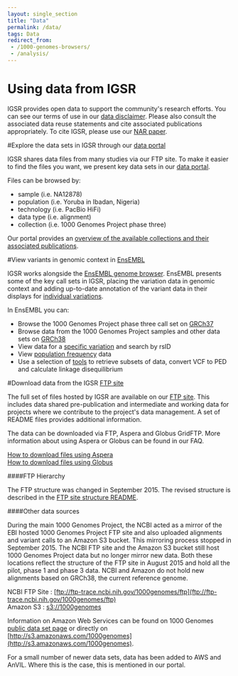 ```yaml
---
layout: single_section
title: "Data"
permalink: /data/
tags: Data
redirect_from:
 - /1000-genomes-browsers/
 - /analysis/
---
```


# Using data from IGSR

IGSR provides open data to support the community's research efforts. You can see our terms of use in our [data disclaimer](/IGSR_disclaimer). Please also consult the associated data reuse statements and cite associated publications appropriately. To cite IGSR, please use our [NAR paper](https://academic.oup.com/nar/article/45/D1/D854/2770649).

#Explore the data sets in IGSR through our [data portal](/data-portal)  

IGSR shares data files from many studies via our FTP site. To make it easier to find the files you want, we present key data sets in our [data portal](/data-portal).

Files can be browsed by:

* sample (i.e. NA12878)
* population (i.e. Yoruba in Ibadan, Nigeria)
* technology (i.e. PacBio HiFi)
* data type (i.e. alignment)
* collection (i.e. 1000 Genomes Project phase three)

Our portal provides an [overview of the available collections and their associated publications](https://www.internationalgenome.org/data-portal/data-collection).
 
#View variants in genomic context in [EnsEMBL](https://www.ensembl.org/index.html)

IGSR works alongside the [EnsEMBL genome browser](https://www.ensembl.org/index.html). EnsEMBL presents some of the key call sets in IGSR, placing the variation data in genomic context and adding up-to-date annotation of the variant data in their displays for [individual variations](https://www.ensembl.org/Homo_sapiens/Variation/Explore?r=1:230709548-230710548;v=rs699;vdb=variation;vf=94).

In EnsEMBL you can:

* Browse the 1000 Genomes Project phase three call set on [GRCh37](https://www.ensembl.org/info/website/tutorials/grch37.html)
* Browse data from the 1000 Genomes Project samples and other data sets on [GRCh38](https://www.ensembl.org/Homo_sapiens/Info/Index)
* View data for a [specific variation](https://www.ensembl.org/Homo_sapiens/Variation/Explore?r=1:230709548-230710548;v=rs699;vdb=variation;vf=94) and search by rsID
* View [population frequency](https://www.ensembl.org/Homo_sapiens/Variation/Population?db=core;r=1:230709548-230710548;v=rs699;vdb=variation;vf=94) data
* Use a selection of [tools](https://www.ensembl.org/Homo_sapiens/Variation/Population?db=core;r=1:230709548-230710548;v=rs699;vdb=variation;vf=94) to retrieve subsets of data, convert VCF to PED and calculate linkage disequilibrium

#<a name="download"></a>Download data from the IGSR [FTP site](http://ftp.1000genomes.ebi.ac.uk/vol1/ftp/)

The full set of files hosted by IGSR are available on our [FTP site](http://ftp.1000genomes.ebi.ac.uk/vol1/ftp/). This includes data shared pre-publication and intermediate and working data for projects where we contribute to the project's data management. A set of README files provides additional information.

The data can be downloaded via FTP, Aspera and Globus GridFTP. More information about using Aspera or Globus can be found in our FAQ.

[How to download files using Aspera](/faq/how-download-files-using-aspera)  
[How to download files using Globus](/faq/can-i-access-1000-genomes-data-globus-online)

####FTP Hierarchy

The FTP structure was changed in September 2015. The revised structure is described in the [FTP site structure README](ftp://ftp.1000genomes.ebi.ac.uk/vol1/ftp/README_ftp_site_structure.md). 

####Other data sources

During the main 1000 Genomes Project, the NCBI acted as a mirror of the EBI hosted 1000 Genomes Project FTP site and also uploaded alignments and variant calls to an Amazon S3 bucket. This mirroring process stopped in September 2015. The NCBI FTP site and the Amazon S3 bucket still host 1000 Genomes Project data but no longer mirror new data. Both these locations reflect the structure of the FTP site in August 2015 and hold all the pilot, phase 1 and phase 3 data. NCBI and Amazon do not hold new alignments based on GRCh38, the current reference genome.

NCBI FTP Site : [ftp://ftp-trace.ncbi.nih.gov/1000genomes/ftp](ftp://ftp-trace.ncbi.nih.gov/1000genomes/ftp)  
Amazon S3 : [s3://1000genomes](denied:s3://1000genomes)

Information on Amazon Web Services can be found on 1000 Genomes [public data set page](http://aws.amazon.com/datasets/4383) or directly on [http://s3.amazonaws.com/1000genomes](http://s3.amazonaws.com/1000genomes).

For a small number of newer data sets, data has been added to AWS and AnVIL. Where this is the case, this is mentioned in our portal.




